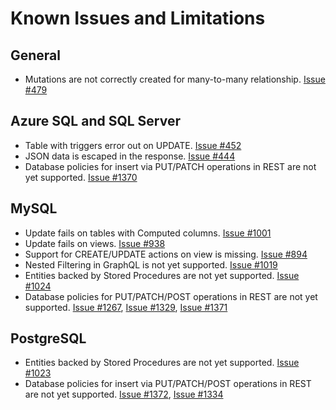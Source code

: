 # Known Issues and Limitations

## General

- Mutations are not correctly created for many-to-many relationship. [Issue #479](https://github.com/Azure/data-api-builder/issues/479)

## Azure SQL and SQL Server

- Table with triggers error out on UPDATE. [Issue #452](https://github.com/Azure/data-api-builder/issues/452)
- JSON data is escaped in the response. [Issue #444](https://github.com/Azure/data-api-builder/issues/444)
- Database policies for insert via PUT/PATCH operations in REST are not yet supported. [Issue #1370](https://github.com/Azure/data-api-builder/issues/1370)

## MySQL 

- Update fails on tables with Computed columns. [Issue #1001](https://github.com/Azure/data-api-builder/issues/1001)
- Update fails on views. [Issue #938](https://github.com/Azure/data-api-builder/issues/938)
- Support for CREATE/UPDATE actions on view is missing. [Issue #894](https://github.com/Azure/data-api-builder/issues/894)
- Nested Filtering in GraphQL is not yet supported. [Issue #1019](https://github.com/Azure/data-api-builder/issues/1019)
- Entities backed by Stored Procedures are not yet supported. [Issue #1024](https://github.com/Azure/data-api-builder/issues/1024)
- Database policies for PUT/PATCH/POST operations in REST are not yet supported. [Issue #1267](https://github.com/Azure/data-api-builder/issues/1267), [Issue #1329](https://github.com/Azure/data-api-builder/issues/1329), [Issue #1371](https://github.com/Azure/data-api-builder/issues/1371)

## PostgreSQL

- Entities backed by Stored Procedures are not yet supported. [Issue #1023](https://github.com/Azure/data-api-builder/issues/1023)
- Database policies for insert via PUT/PATCH/POST operations in REST are not yet supported. [Issue #1372](https://github.com/Azure/data-api-builder/issues/1372), [Issue #1334](https://github.com/Azure/data-api-builder/issues/1334)

